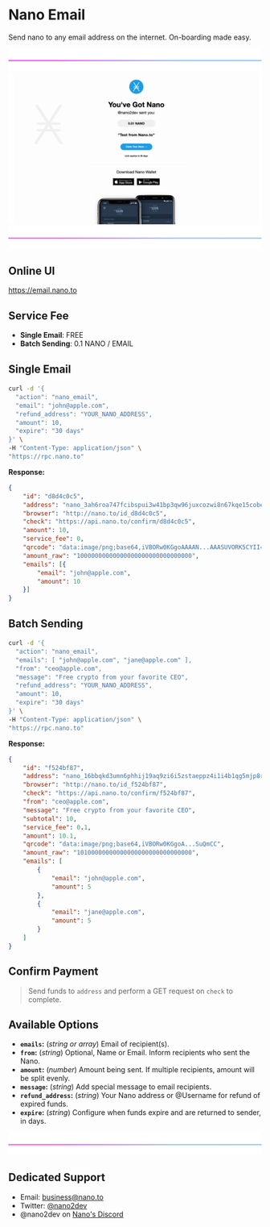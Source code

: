 # Nano Email

Send nano to any email address on the internet. On-boarding made easy.

![line](https://github.com/fwd/n2/raw/master/.github/line.png)
<img src="https://github.com/fwd/nano-docs/raw/master/images/nano-email.png">
![line](https://github.com/fwd/n2/raw/master/.github/line.png)

## Online UI

[https://email.nano.to ](https://email.nano.to )

## Service Fee

- **Single Email**: FREE
- **Batch Sending**: 0.1 NANO / EMAIL

## Single Email

```bash
curl -d '{
  "action": "nano_email",
  "email": "john@apple.com",
  "refund_address": "YOUR_NANO_ADDRESS",
  "amount": 10,
  "expire": "30 days"
}' \
-H "Content-Type: application/json" \
"https://rpc.nano.to"
```

**Response:**

```json
{
    "id": "d8d4c0c5",
    "address": "nano_3ah6roa747fcibspui3w41bp3qw96juxcozwi8n67kqe15cobec5imkkt9qu",
    "browser": "http://nano.to/id_d8d4c0c5",
    "check": "https://api.nano.to/confirm/d8d4c0c5",
    "amount": 10,
    "service_fee": 0,
    "qrcode": "data:image/png;base64,iVBORw0KGgoAAAAN...AAASUVORK5CYII=",
    "amount_raw": "10000000000000000000000000000000",
    "emails": [{
        "email": "john@apple.com",
        "amount": 10
    }]
}
```

## Batch Sending

```bash
curl -d '{
  "action": "nano_email",
  "emails": [ "john@apple.com", "jane@apple.com" ],
  "from": "ceo@apple.com",
  "message": "Free crypto from your favorite CEO",
  "refund_address": "YOUR_NANO_ADDRESS",
  "amount": 10,
  "expire": "30 days"
}' \
-H "Content-Type: application/json" \
"https://rpc.nano.to"
```

**Response:**

```json
{
    "id": "f524bf87",
    "address": "nano_16bbqkd3umn6phhij19aq9zi6i5zstaeppz4i1i4b1qg5mjp8rc7pnt7shse",
    "browser": "http://nano.to/id_f524bf87",
    "check": "https://api.nano.to/confirm/f524bf87",
    "from": "ceo@apple.com",
    "message": "Free crypto from your favorite CEO",
    "subtotal": 10,
    "service_fee": 0.1,
    "amount": 10.1,
    "qrcode": "data:image/png;base64,iVBORw0KGgoA...SuQmCC",
    "amount_raw": "10100000000000000000000000000000",
    "emails": [
        {
            "email": "john@apple.com",
            "amount": 5
        }, 
        {
            "email": "jane@apple.com",
            "amount": 5
        }
    ]
}
```

## Confirm Payment

> Send funds to ```address``` and perform a GET request on ```check``` to complete.

## Available Options

- **```emails```:** (*string or array*) Email of recipient(s).
- **```from```:** (*string*) Optional, Name or Email. Inform recipients who sent the Nano.
- **```amount```:** (*number*) Amount being sent. If multiple recipients, amount will be split evenly.
- **```message```:** (*string*) Add special message to email recipients.
- **```refund_address```:** (*string*) Your Nano address or @Username for refund of expired funds.
- **```expire```:** (*string*) Configure when funds expire and are returned to sender, in days.


![line](https://github.com/fwd/n2/raw/master/.github/line.png)

## Dedicated Support

- Email: business@nano.to
- Twitter: [@nano2dev](https://twitter.com/nano2dev)
- @nano2dev on [Nano's Discord](https://discord.com/invite/RNAE2R9) 